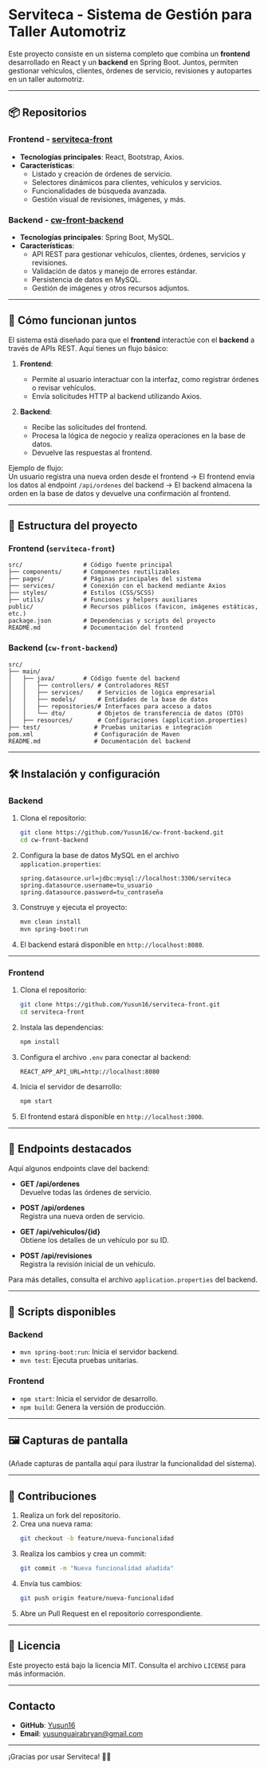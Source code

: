 
# Serviteca - Sistema de Gestión para Taller Automotriz

Este proyecto consiste en un sistema completo que combina un **frontend** desarrollado en React y un **backend** en Spring Boot. Juntos, permiten gestionar vehículos, clientes, órdenes de servicio, revisiones y autopartes en un taller automotriz.

---

## 📦 Repositorios

### Frontend - [serviteca-front](https://github.com/Yusun16/serviteca-front)

- **Tecnologías principales**: React, Bootstrap, Axios.
- **Características**:
  - Listado y creación de órdenes de servicio.
  - Selectores dinámicos para clientes, vehículos y servicios.
  - Funcionalidades de búsqueda avanzada.
  - Gestión visual de revisiones, imágenes, y más.

### Backend - [cw-front-backend](https://github.com/Yusun16/cw-front-backend)

- **Tecnologías principales**: Spring Boot, MySQL.
- **Características**:
  - API REST para gestionar vehículos, clientes, órdenes, servicios y revisiones.
  - Validación de datos y manejo de errores estándar.
  - Persistencia de datos en MySQL.
  - Gestión de imágenes y otros recursos adjuntos.

---

## 🚀 Cómo funcionan juntos

El sistema está diseñado para que el **frontend** interactúe con el **backend** a través de APIs REST. Aquí tienes un flujo básico:

1. **Frontend**:
   - Permite al usuario interactuar con la interfaz, como registrar órdenes o revisar vehículos.
   - Envía solicitudes HTTP al backend utilizando Axios.

2. **Backend**:
   - Recibe las solicitudes del frontend.
   - Procesa la lógica de negocio y realiza operaciones en la base de datos.
   - Devuelve las respuestas al frontend.

Ejemplo de flujo:  
Un usuario registra una nueva orden desde el frontend → El frontend envía los datos al endpoint `/api/ordenes` del backend → El backend almacena la orden en la base de datos y devuelve una confirmación al frontend.

---

## 📂 Estructura del proyecto

### Frontend (`serviteca-front`)

```plaintext
src/                 # Código fuente principal
├── components/      # Componentes reutilizables
├── pages/           # Páginas principales del sistema
├── services/        # Conexión con el backend mediante Axios
├── styles/          # Estilos (CSS/SCSS)
├── utils/           # Funciones y helpers auxiliares
public/              # Recursos públicos (favicon, imágenes estáticas, etc.)
package.json         # Dependencias y scripts del proyecto
README.md            # Documentación del frontend
```

### Backend (`cw-front-backend`)

```plaintext
src/
├── main/
│   ├── java/        # Código fuente del backend
│   │   ├── controllers/ # Controladores REST
│   │   ├── services/    # Servicios de lógica empresarial
│   │   ├── models/      # Entidades de la base de datos
│   │   ├── repositories/# Interfaces para acceso a datos
│   │   └── dto/         # Objetos de transferencia de datos (DTO)
│   ├── resources/       # Configuraciones (application.properties)
├── test/               # Pruebas unitarias e integración
pom.xml                 # Configuración de Maven
README.md               # Documentación del backend
```

---

## 🛠️ Instalación y configuración

### Backend

1. Clona el repositorio:
   ```bash
   git clone https://github.com/Yusun16/cw-front-backend.git
   cd cw-front-backend
   ```

2. Configura la base de datos MySQL en el archivo `application.properties`:
   ```properties
   spring.datasource.url=jdbc:mysql://localhost:3306/serviteca
   spring.datasource.username=tu_usuario
   spring.datasource.password=tu_contraseña
   ```

3. Construye y ejecuta el proyecto:
   ```bash
   mvn clean install
   mvn spring-boot:run
   ```

4. El backend estará disponible en `http://localhost:8080`.

---

### Frontend

1. Clona el repositorio:
   ```bash
   git clone https://github.com/Yusun16/serviteca-front.git
   cd serviteca-front
   ```

2. Instala las dependencias:
   ```bash
   npm install
   ```

3. Configura el archivo `.env` para conectar al backend:
   ```env
   REACT_APP_API_URL=http://localhost:8080
   ```

4. Inicia el servidor de desarrollo:
   ```bash
   npm start
   ```

5. El frontend estará disponible en `http://localhost:3000`.

---

## 📄 Endpoints destacados

Aquí algunos endpoints clave del backend:

- **GET /api/ordenes**  
  Devuelve todas las órdenes de servicio.

- **POST /api/ordenes**  
  Registra una nueva orden de servicio.

- **GET /api/vehiculos/{id}**  
  Obtiene los detalles de un vehículo por su ID.

- **POST /api/revisiones**  
  Registra la revisión inicial de un vehículo.

Para más detalles, consulta el archivo `application.properties` del backend.

---

## 📄 Scripts disponibles

### Backend

- `mvn spring-boot:run`: Inicia el servidor backend.
- `mvn test`: Ejecuta pruebas unitarias.

### Frontend

- `npm start`: Inicia el servidor de desarrollo.
- `npm build`: Genera la versión de producción.

---

## 🖼️ Capturas de pantalla

(Añade capturas de pantalla aquí para ilustrar la funcionalidad del sistema).

---

## 🤝 Contribuciones

1. Realiza un fork del repositorio.
2. Crea una nueva rama:
   ```bash
   git checkout -b feature/nueva-funcionalidad
   ```
3. Realiza los cambios y crea un commit:
   ```bash
   git commit -m "Nueva funcionalidad añadida"
   ```
4. Envía tus cambios:
   ```bash
   git push origin feature/nueva-funcionalidad
   ```
5. Abre un Pull Request en el repositorio correspondiente.

---

## 📄 Licencia

Este proyecto está bajo la licencia MIT. Consulta el archivo `LICENSE` para más información.

---

## Contacto

- **GitHub**: [Yusun16](https://github.com/Yusun16)
- **Email**: yusunguairabryan@gmail.com

---

¡Gracias por usar Serviteca! 🚗🔧
